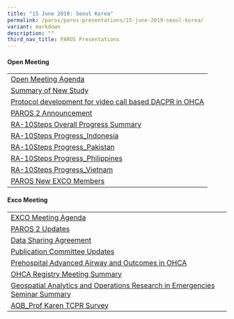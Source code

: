 ```yaml
---
title: "15 June 2019: Seoul Korea"
permalink: /paros/paros-presentations/15-june-2019-seoul-korea/
variant: markdown
description: ""
third_nav_title: PAROS Presentations
---
```

<h4>Open Meeting</h4>
<table>
   <tbody>
      <tr>
         <td><a href="/files/PAROS Presentations/15 June 2019: Seoul Korea/Open_Meeting_Agenda__1_.pdf">Open Meeting Agenda</a></td>
      </tr>
      <tr>
         <td><a href="/files/PAROS Presentations/15 June 2019: Seoul Korea/Summary_of_New_Study_Proposal_and_Heat_wave_Study.pdf">Summary of New Study</a></td>
      </tr>
      <tr>
         <td><a href="/files/PAROS Presentations/15 June 2019: Seoul Korea/Protocol_development_for_video_call_based_DACPR_in_OHCA.pdf">Protocol development for video call based DACPR in OHCA</a></td>
      </tr>
      <tr>
         <td><a href="/files/PAROS Presentations/15 June 2019: Seoul Korea/PAROS_2_Announcement.pdf">PAROS 2 Announcement</a></td>
      </tr>
      <tr>
         <td><a href="/files/PAROS Presentations/15 June 2019: Seoul Korea/RA10_Steps_Overall_Progress_Summary.pdf">RA-10Steps Overall Progress Summary</a></td>
      </tr>
      <tr>
         <td><a href="/files/PAROS Presentations/15 June 2019: Seoul Korea/RA10_Steps_Progress_Indonesia.pdf">RA-10Steps Progress_Indonesia</a></td>
      </tr>
      <tr>
         <td><a href="/files/PAROS Presentations/15 June 2019: Seoul Korea/RA10_Steps_Progress_Pakistan.pdf">RA-10Steps Progress_Pakistan</a></td>
      </tr>
      <tr>
         <td><a href="/files/PAROS Presentations/15 June 2019: Seoul Korea/RA10_Steps_Progress_Philippines.pdf">RA-10Steps Progress_Philippines</a></td>
      </tr>
      <tr>
         <td><a href="/files/PAROS Presentations/15 June 2019: Seoul Korea/RA10_Steps_Progress_Vietnam.pdf">RA-10Steps Progress_Vietnam</a></td>
      </tr>
      <tr>
         <td><a href="/files/PAROS Presentations/15 June 2019: Seoul Korea/PAROS_New_EXCO_Members.pdf">PAROS New EXCO Members</a></td>
      </tr>
   </tbody>
</table>
<h4>Exco Meeting</h4>
<table>
   <tbody>
      <tr>
         <td><a href="/files/PAROS Presentations/15 June 2019: Seoul Korea/EXCO_Meeting_Agenda.pdf">EXCO Meeting Agenda</a></td>
      </tr>
      <tr>
         <td><a href="/files/PAROS Presentations/15 June 2019: Seoul Korea/PAROS_2_Updates__1_.pdf">PAROS 2 Updates</a></td>
      </tr>
      <tr>
         <td><a href="/files/PAROS Presentations/15 June 2019: Seoul Korea/Data_Sharing_Agreement.pdf">Data Sharing Agreement</a></td>
      </tr>
      <tr>
         <td><a href="/files/PAROS Presentations/15 June 2019: Seoul Korea/Publication_Committee_Updates.pdf">Publication Committee Updates</a></td>
      </tr>
      <tr>
         <td><a href="/files/PAROS Presentations/15 June 2019: Seoul Korea/Prehospital_Advanced_Airway_and_Outcomes_in_OHCA.pdf">Prehospital Advanced Airway and Outcomes in OHCA</a></td>
      </tr>
      <tr>
         <td><a href="/files/PAROS Presentations/15 June 2019: Seoul Korea/OHCA_Registry_Meeting_Summary.pdf">OHCA Registry Meeting Summary</a></td>
      </tr>
      <tr>
         <td><a href="/files/PAROS Presentations/15 June 2019: Seoul Korea/Geospatial_Analytics_and_Operations_Research_in_Emergencies_Seminar_Summary.pdf">Geospatial Analytics and Operations Research in Emergencies Seminar Summary</a></td>
      </tr>
      <tr>
         <td><a href="/files/PAROS Presentations/15 June 2019: Seoul Korea/AOB_Prof_Karen_TCPR_Survey.pdf">AOB_Prof Karen TCPR Survey</a></td>
      </tr>
      <tr>
   </tr></tbody>
</table>